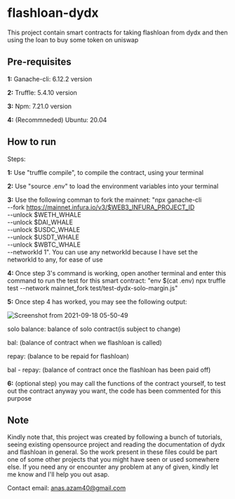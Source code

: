 # flashloan-dydx
This project contain smart contracts for taking flashloan from dydx and then using the loan to buy some token on uniswap

## Pre-requisites
**1:** Ganache-cli: 6.12.2 version

**2:** Truffle: 5.4.10 version

**3:** Npm: 7.21.0 version

**4:** (Recommneded) Ubuntu: 20.04

## How to run
Steps:

**1:** Use "truffle compile", to compile the contract, using your terminal

**2:** Use "source .env" to load the environment variables into your terminal

**3:** Use the following comman to fork the mainnet: "npx ganache-cli \
--fork https://mainnet.infura.io/v3/$WEB3_INFURA_PROJECT_ID \
--unlock $WETH_WHALE \
--unlock $DAI_WHALE \
--unlock $USDC_WHALE \
--unlock $USDT_WHALE \
--unlock $WBTC_WHALE \
--networkId 1". You can use any networkId because I have set the networkId to any, for ease of use

**4:** Once step 3's command is working, open another terminal and enter this command to run the test for this smart contract: "env $(cat .env) npx truffle test --network mainnet_fork test/test-dydx-solo-margin.js"

**5:** Once step 4 has worked, you may see the following output:

![Screenshot from 2021-09-18 05-50-49](https://user-images.githubusercontent.com/60430226/133891283-fb384ea4-b8ed-44e1-97d2-06bbda79743a.png)

solo balance: balance of solo contract(is subject to change)

bal: (balance of contract when we flashloan is called)

repay: (balance to be repaid for flashloan)

bal - repay: (balance of contract once the flashloan has been paid off)

**6:** (optional step) you may call the functions of the contract yourself, to test out the contract anyway you want, the code has been commented for this purpose

## Note
Kindly note that, this project was created by following a bunch of tutorials, seeing existing opensource project and reading the documentation of dydx and flashloan in general. So the work present in these files could be part one of some other projects that you might have seen or used somewhere else. If you need any or encounter any problem at any of given, kindly let me know and I'll help you out asap. 

Contact email: anas.azam40@gmail.com

 
